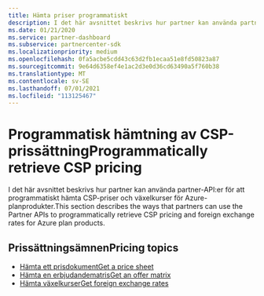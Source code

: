 ```yaml
---
title: Hämta priser programmatiskt
description: I det här avsnittet beskrivs hur partner kan använda partner-API:er för att programmatiskt hämta priser och växelkurser för Azure-planprodukter.
ms.date: 01/21/2020
ms.service: partner-dashboard
ms.subservice: partnercenter-sdk
ms.localizationpriority: medium
ms.openlocfilehash: 0fa5acbe5cdd43c63d2fb1ecaa51e8fd50823a87
ms.sourcegitcommit: 9e64d6358ef4e1ac2d3e0d36cd63490a5f760b38
ms.translationtype: MT
ms.contentlocale: sv-SE
ms.lasthandoff: 07/01/2021
ms.locfileid: "113125467"
---
```

# <a name="programmatically-retrieve-csp-pricing"></a><span data-ttu-id="28ba4-103">Programmatisk hämtning av CSP-prissättning</span><span class="sxs-lookup"><span data-stu-id="28ba4-103">Programmatically retrieve CSP pricing</span></span>

<span data-ttu-id="28ba4-104">I det här avsnittet beskrivs hur partner kan använda partner-API:er för att programmatiskt hämta CSP-priser och växelkurser för Azure-planprodukter.</span><span class="sxs-lookup"><span data-stu-id="28ba4-104">This section describes the ways that partners can use the Partner APIs to programmatically retrieve CSP pricing and foreign exchange rates for Azure plan products.</span></span>

## <a name="pricing-topics"></a><span data-ttu-id="28ba4-105">Prissättningsämnen</span><span class="sxs-lookup"><span data-stu-id="28ba4-105">Pricing topics</span></span>

- [<span data-ttu-id="28ba4-106">Hämta ett prisdokument</span><span class="sxs-lookup"><span data-stu-id="28ba4-106">Get a price sheet</span></span>](get-a-price-sheet.md)
- [<span data-ttu-id="28ba4-107">Hämta en erbjudandematris</span><span class="sxs-lookup"><span data-stu-id="28ba4-107">Get an offer matrix</span></span>](get-an-offer-matrix.md)
- [<span data-ttu-id="28ba4-108">Hämta växelkurser</span><span class="sxs-lookup"><span data-stu-id="28ba4-108">Get foreign exchange rates</span></span>](get-foreign-exchange-rates.md)
